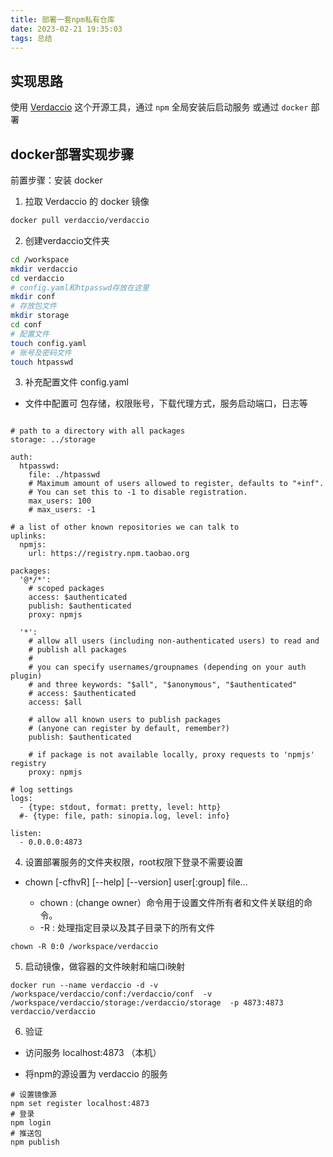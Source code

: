 ```yaml
---
title: 部署一套npm私有仓库
date: 2023-02-21 19:35:03
tags: 总结
---
```


## 实现思路

使用 [Verdaccio](!https://verdaccio.org/) 这个开源工具，通过 `npm` 全局安装后启动服务 或通过 `docker` 部署

## docker部署实现步骤

前置步骤：安装 docker

1. 拉取 Verdaccio 的 docker 镜像

```bash
docker pull verdaccio/verdaccio
```

2. 创建verdaccio文件夹
```bash
cd /workspace
mkdir verdaccio
cd verdaccio
# config.yaml和htpasswd存放在这里
mkdir conf 
# 存放包文件
mkdir storage 
cd conf
# 配置文件
touch config.yaml
# 账号及密码文件
touch htpasswd
```

3. 补充配置文件 config.yaml
- 文件中配置可 包存储，权限账号，下载代理方式，服务启动端口，日志等 
```

# path to a directory with all packages
storage: ../storage

auth:
  htpasswd:
    file: ./htpasswd
    # Maximum amount of users allowed to register, defaults to "+inf".
    # You can set this to -1 to disable registration.
    max_users: 100
    # max_users: -1

# a list of other known repositories we can talk to
uplinks:
  npmjs:
    url: https://registry.npm.taobao.org

packages:
  '@*/*':
    # scoped packages
    access: $authenticated
    publish: $authenticated
    proxy: npmjs

  '*':
    # allow all users (including non-authenticated users) to read and
    # publish all packages
    #
    # you can specify usernames/groupnames (depending on your auth plugin)
    # and three keywords: "$all", "$anonymous", "$authenticated"
    # access: $authenticated
    access: $all

    # allow all known users to publish packages
    # (anyone can register by default, remember?)
    publish: $authenticated

    # if package is not available locally, proxy requests to 'npmjs' registry
    proxy: npmjs

# log settings
logs:
  - {type: stdout, format: pretty, level: http}
  #- {type: file, path: sinopia.log, level: info}

listen:
  - 0.0.0.0:4873
```

4. 设置部署服务的文件夹权限，root权限下登录不需要设置
- chown [-cfhvR] [--help] [--version] user[:group] file...

  - chown : (change owner）命令用于设置文件所有者和文件关联组的命令。
  - -R : 处理指定目录以及其子目录下的所有文件
```
chown -R 0:0 /workspace/verdaccio
```

5. 启动镜像，做容器的文件映射和端口i映射
```
docker run --name verdaccio -d -v /workspace/verdaccio/conf:/verdaccio/conf  -v /workspace/verdaccio/storage:/verdaccio/storage  -p 4873:4873 verdaccio/verdaccio
```

6. 验证

- 访问服务 localhost:4873 （本机） 

- 将npm的源设置为 verdaccio 的服务
```
# 设置镜像源
npm set register localhost:4873
# 登录
npm login
# 推送包
npm publish
```